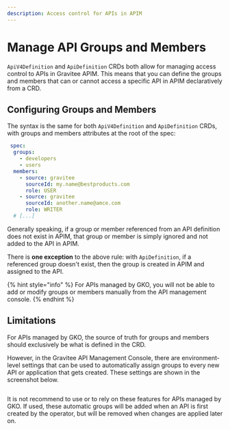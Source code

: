 ```yaml
---
description: Access control for APIs in APIM
---
```


# Manage API Groups and Members

`ApiV4Definition` and `ApiDefinition` CRDs both allow for managing access control to APIs in Gravitee APIM. This means that you can define the groups and members that can or cannot access a specific API in APIM declaratively from a CRD.&#x20;

## Configuring Groups and Members

The syntax is the same for both `ApiV4Definition` and `ApiDefinition` CRDs, with groups and members attributes at the root of the spec:

```yaml
 spec:
  groups:
    - developers
    - users
  members:
    - source: gravitee
      sourceId: my.name@bestproducts.com
      role: USER
    - source: gravitee
      sourceId: another.name@amce.com
      role: WRITER
  # [...]
```

Generally speaking, if a group or member referenced from an API definition does not exist in APIM, that group or member is simply ignored and not added to the API in APIM.&#x20;

There is **one exception** to the above rule: with `ApiDefinition`, if a referenced group doesn't exist, then the group is created in APIM and assigned to the API.

{% hint style="info" %}
For APIs managed by GKO, you will not be able to add or modify groups or members manually from the API management console.
{% endhint %}

## Limitations

For APIs managed by GKO, the source of truth for groups and members should exclusively be what is defined in the CRD.&#x20;

However, in the Gravitee API Management Console, there are environment-level settings that can be used to automatically assign groups to every new API or application that gets created. These settings are shown in the screenshot below.

<figure><img src="../../4.4/.gitbook/assets/image.png" alt=""><figcaption></figcaption></figure>

It is not recommend to use or to rely on these features for APIs managed by GKO. If used, these automatic groups will be added when an API is first created by the operator, but will be removed when changes are applied later on.&#x20;
